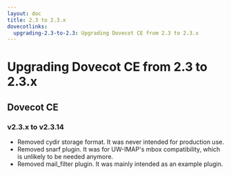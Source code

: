 ```yaml
---
layout: doc
title: 2.3 to 2.3.x
dovecotlinks:
  upgrading-2.3-to-2.3: Upgrading Dovecot CE from 2.3 to 2.3.x
---
```


# Upgrading Dovecot CE from 2.3 to 2.3.x

## Dovecot CE

### v2.3.x to v2.3.14

* Removed cydir storage format. It was never intended for production use.
* Removed snarf plugin. It was for UW-IMAP's mbox compatibility, which is
  unlikely to be needed anymore.
* Removed mail_filter plugin. It was mainly intended as an example plugin.

<!-- @include: include/2.3-to-2.3.x.inc -->
